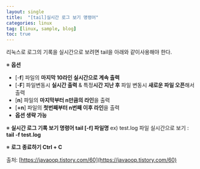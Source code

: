 ```yaml
---
layout: single
title:  "[tail]실시간 로그 보기 명령어"
categories: linux
tag: [linux, sample, blog]
toc: true
---
```


리눅스로 로그의 기록을 실시간으로 보려면 tail을 아래와 같이사용해야 한다.

※ **옵션**

- [-**f**] 파일의 **마지막 10라인 실시간으로 계속 출력**
- [-**F**] 파일변동시 **실시간 출력** & 특정**시간 지난 후** 파일 변동시 **새로운 파일 오픈**해서 출력
- [**n**] 파일의 **마지막부터 n만큼의 라인**을 출력
- [**+n**] 파일의 **첫번째부터 n번째 이후 라인**을 출력
- **옵션 생략 가능**

※ **실시간 로그 기록 보기 명령어
tail [-f] 파일명**
ex) test.log 파일 실시간으로 보기 : **tail -f test.log**

※ **로그 종료하기
Ctrl + C**

출처: [https://javaoop.tistory.com/60](https://javaoop.tistory.com/60)
